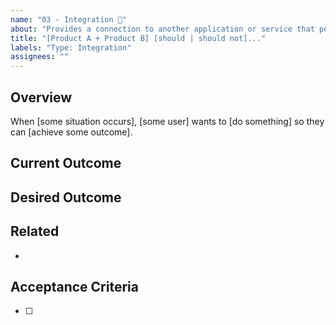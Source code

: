 ```yaml
---
name: "03 - Integration 🔌"
about: "Provides a connection to another application or service that performs part of the job"
title: "[Product A + Product B] [should | should not]..."
labels: "Type: Integration"
assignees: ""
---
```


## Overview

When [some situation occurs], [some user] wants to [do something] so they can [achieve some outcome].

## Current Outcome

<!-- Show or describe what happens if the user tries to do this job today. -->

## Desired Outcome

<!-- Show or describe what should happen after the integration is complete. -->

## Related

<!-- List any other links relevant to this issue. -->

-

## Acceptance Criteria

<!-- Define conditions that must be true in order to close the issue. -->

- [ ]
